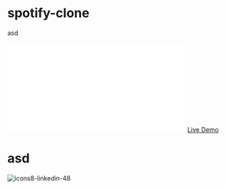 # spotify-clone
asd

<img src="/myWorkspaces/y/img/navbarLOGO.png" width="400px" height="200px" >                       
<a href="https://spotifyclone-4b87e.web.app/"  >Live Demo</a> 
<h1 href="https://spotifyclone-4b87e.web.app/"> asd</h1>




![icons8-linkedin-48](https://user-images.githubusercontent.com/72499839/108604763-f833ee00-73c0-11eb-88aa-d471b5309600.png)


 
